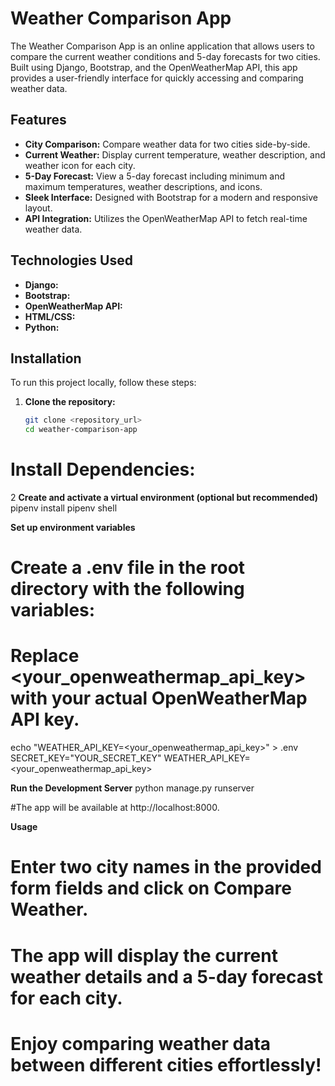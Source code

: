 # Weather Comparison App

The Weather Comparison App is an online application that allows users to compare the current weather conditions and 5-day forecasts for two cities. Built using Django, Bootstrap, and the OpenWeatherMap API, this app provides a user-friendly interface for quickly accessing and comparing weather data.

## Features

- **City Comparison:** Compare weather data for two cities side-by-side.
- **Current Weather:** Display current temperature, weather description, and weather icon for each city.
- **5-Day Forecast:** View a 5-day forecast including minimum and maximum temperatures, weather descriptions, and icons.
- **Sleek Interface:** Designed with Bootstrap for a modern and responsive layout.
- **API Integration:** Utilizes the OpenWeatherMap API to fetch real-time weather data.

## Technologies Used

- **Django:**
- **Bootstrap:** 
- **OpenWeatherMap API:** 
- **HTML/CSS:** 
- **Python:**

## Installation

To run this project locally, follow these steps:

1. **Clone the repository:**

   ```bash
   git clone <repository_url>
   cd weather-comparison-app
# Install Dependencies:

2 **Create and activate a virtual environment (optional but recommended)**
   pipenv install
   pipenv shell

**Set up environment variables**

# Create a .env file in the root directory with the following variables:
# Replace <your_openweathermap_api_key> with your actual OpenWeatherMap API key.

echo "WEATHER_API_KEY=<your_openweathermap_api_key>" > .env
SECRET_KEY="YOUR_SECRET_KEY"
WEATHER_API_KEY=<your_openweathermap_api_key>


**Run the Development Server**
   python manage.py runserver

#The app will be available at http://localhost:8000.


**Usage**
   # Enter two city names in the provided form fields and click on Compare Weather.
   # The app will display the current weather details and a 5-day forecast for each city.
   # Enjoy comparing weather data between different cities effortlessly!

